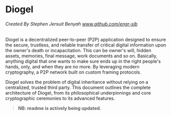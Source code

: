 # Diogel

###### Created By Stephen Jersuit Benyah www.github.com/engr-sjb

Diogel is a decentralized peer-to-peer (P2P) application designed to ensure the secure, trustless, and reliable transfer of critical digital information upon the owner's death or incapacitation. This can be owner's will, hidden assets, memories, final message, work documents and so on. Basically, anything digital that one wants to make sure ends up in the right people's hands, only, and when they are no more. By leveraging modern cryptography, a P2P network built on custom framing protocols.

Diogel solves the problem of digital inheritance without relying on a centralized, trusted third party. This document outlines the complete architecture of Diogel, from its philosophical underpinnings and core cryptographic ceremonies to its advanced features.

> **NB: readme is actively being updated.**
